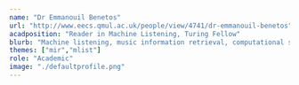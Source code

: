 ```yaml
---
name: "Dr Emmanouil Benetos"
url: "http://www.eecs.qmul.ac.uk/people/view/4741/dr-emmanouil-benetos"
acadposition: "Reader in Machine Listening, Turing Fellow"
blurb: "Machine listening, music information retrieval, computational sound scene analysis, machine learning for audio analysis, language models for music and audio, computational musicology"
themes: ["mir","mlist"]
role: "Academic"
image: "./defaultprofile.png"
---
```

